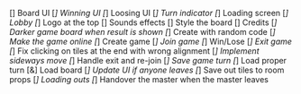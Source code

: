 [] Board UI
    [*] Winning UI
    [*] Loosing UI
    [*] Turn indicator
    [*] Loading screen
    [*] Lobby
    [*] Logo at the top
    [] Sounds effects
    [] Style the board
    [] Credits
    [*] Darker game board when result is shown
[*] Create with random code
[*] Make the game online
[*] Create game
[*] Join game
[*] Win/Lose
[*] Exit game
[*] Fix clicking on tiles at the end with wrong alignment
[*] Implement sideways move
[*] Handle exit and re-join
    [*] Save game turn
    [*] Load proper turn
    [&] Load board
    [*] Update UI if anyone leaves
    [*] Save out tiles to room props
    [*] Loading outs 
    [*] Handover the master when the master leaves
